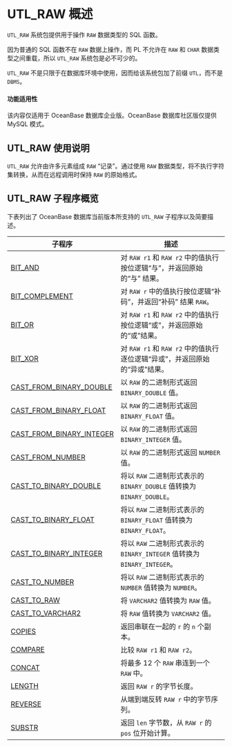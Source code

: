 # UTL_RAW 概述 

`UTL_RAW` 系统包提供用于操作 `RAW` 数据类型的 SQL 函数。

因为普通的 SQL 函数不在 `RAW` 数据上操作，而 PL 不允许在 `RAW` 和 `CHAR` 数据类型之间重载，所以 `UTL_RAW` 系统包是必不可少的。

`UTL_RAW` 不是只限于在数据库环境中使用，因而给该系统包加了前缀 `UTL`，而不是 `DBMS`。

  <main id="notice" >
    <h4>功能适用性</h4>
    <p>该内容仅适用于 OceanBase 数据库企业版。OceanBase 数据库社区版仅提供 MySQL 模式。</p>
  </main>

## UTL_RAW 使用说明 

`UTL_RAW` 允许由许多元素组成 `RAW` “记录”。通过使用 `RAW` 数据类型，将不执行字符集转换，从而在远程调用时保持 `RAW` 的原始格式。

## UTL_RAW 子程序概览 

下表列出了 OceanBase 数据库当前版本所支持的 `UTL_RAW` 子程序以及简要描述。


|                       **子程序**             |                **描述**                       |
|--------------------------------------------|---------------------------------------------------|
| [BIT_AND](../27000.utl-raw-oracle/200.bit-and-oracle.md)                 | 对 `RAW r1` 和 `RAW r2` 中的值执行按位逻辑“与”，并返回原始的“与” 结果。   |
| [BIT_COMPLEMENT](../27000.utl-raw-oracle/300.bit-complement-oracle.md)   | 对 `RAW r` 中的值执行按位逻辑“补码”，并返回“补码” 结果 `RAW`。            |
| [BIT_OR](../27000.utl-raw-oracle/400.bit-or-oracle.md)            | 对 `RAW r1` 和 `RAW r2` 中的值执行按位逻辑“或”，并返回原始的“或”结果。   |
| [BIT_XOR](../27000.utl-raw-oracle/500.bit-xor-oracle.md)          | 对 `RAW r1` 和 `RAW r2` 中的值执行逐位逻辑“异或”，并返回原始的“异或”结果。 |
| [CAST_FROM_BINARY_DOUBLE](../27000.utl-raw-oracle/600.cast-from-binary-double-oracle.md) | 以 `RAW` 的二进制形式返回 `BINARY_DOUBLE` 值。 |
| [CAST_FROM_BINARY_FLOAT](../27000.utl-raw-oracle/700.cast-from-binary-float-oracle.md)   | 以 `RAW` 的二进制形式返回 `BINARY_FLOAT` 值。  |
| [CAST_FROM_BINARY_INTEGER](../27000.utl-raw-oracle/800.cast-from-binary-integer-oracle.md) | 以 `RAW` 的二进制形式返回 `BINARY_INTEGER` 值。 |
| [CAST_FROM_NUMBER](../27000.utl-raw-oracle/900.cast-from-number-oracle.md)               | 以 `RAW` 的二进制形式返回 `NUMBER` 值。 |
| [CAST_TO_BINARY_DOUBLE](../27000.utl-raw-oracle/1000.cast-to-binary-double-oracle.md)    | 将以 `RAW` 二进制形式表示的 `BINARY_DOUBLE` 值转换为 `BINARY_DOUBLE`。  |
| [CAST_TO_BINARY_FLOAT](../27000.utl-raw-oracle/1100.cast-to-binary-float-oracle.md)      | 将以 `RAW` 二进制形式表示的 `BINARY_FLOAT` 值转换为 `BINARY_FLOAT`。    |
| [CAST_TO_BINARY_INTEGER](../27000.utl-raw-oracle/1200.cast-to-binary-integer-oracle.md)  | 将以 `RAW` 二进制形式表示的 `BINARY_INTEGER` 值转换为 `BINARY_INTEGER`。|
| [CAST_TO_NUMBER](../27000.utl-raw-oracle/1300.cast-to-number-oracle.md)        | 将以 `RAW` 二进制形式表示的 `NUMBER` 值转换为 `NUMBER`。  |
| [CAST_TO_RAW](../27000.utl-raw-oracle/1400.cast-to-raw-oracle.md)           | 将 `VARCHAR2` 值转换为 `RAW` 值。              |
| [CAST_TO_VARCHAR2](../27000.utl-raw-oracle/1500.cast-to-varchar2-oracle.md) | 将 `RAW` 值转换为 `VARCHAR2` 值。              |
| [COPIES](../27000.utl-raw-oracle/1600.compare-oracle.md)           | 返回串联在一起的 `r` 的 `n` 个副本。                      |
| [COMPARE](../27000.utl-raw-oracle/1700.concat-utl-oracle.md)         | 比较 `RAW r1` 和 `RAW r2`。                             |
| [CONCAT](../27000.utl-raw-oracle/1800.copies-oracle.md)        | 将最多 12 个 `RAW` 串连到一个 `RAW` 中。                  |
| [LENGTH](../27000.utl-raw-oracle/1900.length-utl-oracle.md)        | 返回 `RAW r` 的字节长度。                                |
| [REVERSE](../27000.utl-raw-oracle/2000.reverse-oracle.md)        | 从端到端反转 `RAW r` 中的字节序列。                       |
| [SUBSTR](../27000.utl-raw-oracle/2100.substr-utl-oracle.md)    | 返回 `len` 字节数，从 `RAW r` 的 `pos` 位开始计算。       |



